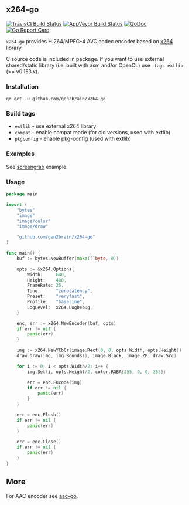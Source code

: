 ## x264-go
[![TravisCI Build Status](https://travis-ci.org/gen2brain/x264-go.svg?branch=master)](https://travis-ci.org/gen2brain/x264-go) 
[![AppVeyor Build Status](https://ci.appveyor.com/api/projects/status/wfkqlac5ffwk5xgb?svg=true)](https://ci.appveyor.com/project/gen2brain/x264-go)
[![GoDoc](https://godoc.org/github.com/gen2brain/x264-go?status.svg)](https://godoc.org/github.com/gen2brain/x264-go) 
[![Go Report Card](https://goreportcard.com/badge/github.com/gen2brain/x264-go?branch=master)](https://goreportcard.com/report/github.com/gen2brain/x264-go) 

`x264-go` provides H.264/MPEG-4 AVC codec encoder based on [x264](https://www.videolan.org/developers/x264.html) library.

C source code is included in package. If you want to use external shared/static library (i.e. built with asm and/or OpenCL) use `-tags extlib` (>= v0.153.x).

### Installation

    go get -u github.com/gen2brain/x264-go

### Build tags

* `extlib` - use external x264 library
* `compat` - enable compat mode (for old versions, used with extlib)
* `pkgconfig` - enable pkg-config (used with extlib)


### Examples

See [screengrab](https://github.com/gen2brain/x264-go/blob/master/examples/screengrab/screengrab.go) example.

### Usage

```go
package main

import (
	"bytes"
	"image"
	"image/color"
	"image/draw"

	"github.com/gen2brain/x264-go"
)

func main() {
	buf := bytes.NewBuffer(make([]byte, 0))

	opts := &x264.Options{
		Width:     640,
		Height:    480,
		FrameRate: 25,
		Tune:      "zerolatency",
		Preset:    "veryfast",
		Profile:   "baseline",
		LogLevel:  x264.LogDebug,
	}

	enc, err := x264.NewEncoder(buf, opts)
	if err != nil {
		panic(err)
	}

	img := x264.NewYCbCr(image.Rect(0, 0, opts.Width, opts.Height))
	draw.Draw(img, img.Bounds(), image.Black, image.ZP, draw.Src)

	for i := 0; i < opts.Width/2; i++ {
		img.Set(i, opts.Height/2, color.RGBA{255, 0, 0, 255})

		err = enc.Encode(img)
		if err != nil {
			panic(err)
		}
	}

	err = enc.Flush()
	if err != nil {
		panic(err)
	}

	err = enc.Close()
	if err != nil {
		panic(err)
	}
}
```

## More

For AAC encoder see [aac-go](https://github.com/gen2brain/aac-go).
